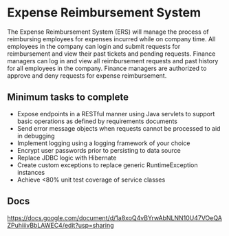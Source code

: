 # Expense Reimbursement System
The Expense Reimbursement System (ERS) will manage the process of reimbursing employees for expenses incurred while on company time. All employees in the company can login and submit requests for reimbursement and view their past tickets and pending requests. Finance managers can log in and view all reimbursement requests and past history for all employees in the company. Finance managers are authorized to approve and deny requests for expense reimbursement.

## Minimum tasks to complete
- Expose endpoints in a RESTful manner using Java servlets to support basic operations as defined by requirements documents
- Send error message objects when requests cannot be processed to aid in debugging
- Implement logging using a logging framework of your choice
- Encrypt user passwords prior to persisting to data source
- Replace JDBC logic with Hibernate
- Create custom exceptions to replace generic RuntimeException instances
- Achieve <80% unit test coverage of service classes

## Docs
https://docs.google.com/document/d/1a8xoQ4vBYrwAbNLNN10U47VOeQAZPuhiiivBbLAWEC4/edit?usp=sharing
